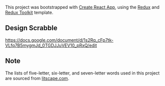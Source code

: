 This project was bootstrapped with [Create React App](https://github.com/facebook/create-react-app), using
the [Redux](https://redux.js.org/) and [Redux Toolkit](https://redux-toolkit.js.org/) template.

## Design Scrabble

https://docs.google.com/document/d/1s2Rq_cFp7tk-VLfq7B5mygmJd_0TGDJJuVEV10_pRxQ/edit

## Note

The lists of five-letter, six-letter, and seven-letter words used in this project are sourced
from [litscape.com](https://www.litscape.com/words/litscape_default_word_list.html).
